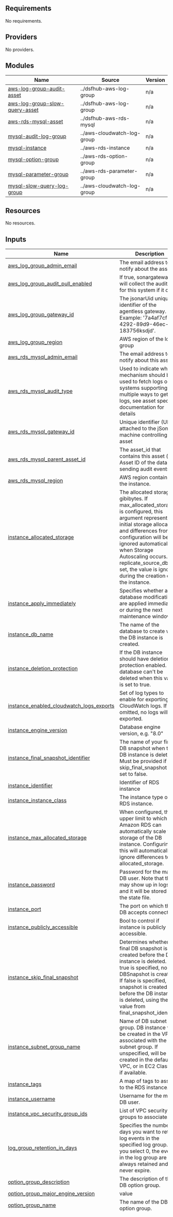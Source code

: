 <!-- BEGIN_TF_DOCS -->
## Requirements

No requirements.

## Providers

No providers.

## Modules

| Name | Source | Version |
|------|--------|---------|
| <a name="module_aws-log-group-audit-asset"></a> [aws-log-group-audit-asset](#module\_aws-log-group-audit-asset) | ../dsfhub-aws-log-group | n/a |
| <a name="module_aws-log-group-slow-query-asset"></a> [aws-log-group-slow-query-asset](#module\_aws-log-group-slow-query-asset) | ../dsfhub-aws-log-group | n/a |
| <a name="module_aws-rds-mysql-asset"></a> [aws-rds-mysql-asset](#module\_aws-rds-mysql-asset) | ../dsfhub-aws-rds-mysql | n/a |
| <a name="module_mysql-audit-log-group"></a> [mysql-audit-log-group](#module\_mysql-audit-log-group) | ../aws-cloudwatch-log-group | n/a |
| <a name="module_mysql-instance"></a> [mysql-instance](#module\_mysql-instance) | ../aws-rds-instance | n/a |
| <a name="module_mysql-option-group"></a> [mysql-option-group](#module\_mysql-option-group) | ../aws-rds-option-group | n/a |
| <a name="module_mysql-parameter-group"></a> [mysql-parameter-group](#module\_mysql-parameter-group) | ../aws-rds-parameter-group | n/a |
| <a name="module_mysql-slow-query-log-group"></a> [mysql-slow-query-log-group](#module\_mysql-slow-query-log-group) | ../aws-cloudwatch-log-group | n/a |

## Resources

No resources.

## Inputs

| Name | Description | Type | Default | Required |
|------|-------------|------|---------|:--------:|
| <a name="input_aws_log_group_admin_email"></a> [aws\_log\_group\_admin\_email](#input\_aws\_log\_group\_admin\_email) | The email address to notify about the asset. | `string` | n/a | yes |
| <a name="input_aws_log_group_audit_pull_enabled"></a> [aws\_log\_group\_audit\_pull\_enabled](#input\_aws\_log\_group\_audit\_pull\_enabled) | If true, sonargateway will collect the audit logs for this system if it can. | `bool` | `false` | no |
| <a name="input_aws_log_group_gateway_id"></a> [aws\_log\_group\_gateway\_id](#input\_aws\_log\_group\_gateway\_id) | The jsonarUid unique identifier of the agentless gateway. Example: '7a4af7cf-4292-89d9-46ec-183756ksdjd'. | `string` | n/a | yes |
| <a name="input_aws_log_group_region"></a> [aws\_log\_group\_region](#input\_aws\_log\_group\_region) | AWS region of the log group | `string` | n/a | yes |
| <a name="input_aws_rds_mysql_admin_email"></a> [aws\_rds\_mysql\_admin\_email](#input\_aws\_rds\_mysql\_admin\_email) | The email address to notify about this asset | `string` | n/a | yes |
| <a name="input_aws_rds_mysql_audit_type"></a> [aws\_rds\_mysql\_audit\_type](#input\_aws\_rds\_mysql\_audit\_type) | Used to indicate what mechanism should be used to fetch logs on systems supporting multiple ways to get logs, see asset specific documentation for details | `string` | `"LOG_GROUP"` | no |
| <a name="input_aws_rds_mysql_gateway_id"></a> [aws\_rds\_mysql\_gateway\_id](#input\_aws\_rds\_mysql\_gateway\_id) | Unique identifier (UID) attached to the jSonar machine controlling the asset | `string` | n/a | yes |
| <a name="input_aws_rds_mysql_parent_asset_id"></a> [aws\_rds\_mysql\_parent\_asset\_id](#input\_aws\_rds\_mysql\_parent\_asset\_id) | The asset\_id that contains this asset (e.g. Asset ID of the database sending audit events) | `string` | n/a | yes |
| <a name="input_aws_rds_mysql_region"></a> [aws\_rds\_mysql\_region](#input\_aws\_rds\_mysql\_region) | AWS region containing the instance. | `string` | n/a | yes |
| <a name="input_instance_allocated_storage"></a> [instance\_allocated\_storage](#input\_instance\_allocated\_storage) | The allocated storage in gibibytes. If max\_allocated\_storage is configured, this argument represents the initial storage allocation and differences from the configuration will be ignored automatically when Storage Autoscaling occurs. If replicate\_source\_db is set, the value is ignored during the creation of the instance. | `number` | `20` | no |
| <a name="input_instance_apply_immediately"></a> [instance\_apply\_immediately](#input\_instance\_apply\_immediately) | Specifies whether any database modifications are applied immediately, or during the next maintenance window. | `bool` | `true` | no |
| <a name="input_instance_db_name"></a> [instance\_db\_name](#input\_instance\_db\_name) | The name of the database to create when the DB instance is created. | `string` | `"testdb"` | no |
| <a name="input_instance_deletion_protection"></a> [instance\_deletion\_protection](#input\_instance\_deletion\_protection) | If the DB instance should have deletion protection enabled. The database can't be deleted when this value is set to true. | `bool` | `false` | no |
| <a name="input_instance_enabled_cloudwatch_logs_exports"></a> [instance\_enabled\_cloudwatch\_logs\_exports](#input\_instance\_enabled\_cloudwatch\_logs\_exports) | Set of log types to enable for exporting to CloudWatch logs. If omitted, no logs will be exported. | `list(string)` | <pre>[<br>  "audit",<br>  "slowquery"<br>]</pre> | no |
| <a name="input_instance_engine_version"></a> [instance\_engine\_version](#input\_instance\_engine\_version) | Database engine version, e.g. "8.0" | `string` | `null` | no |
| <a name="input_instance_final_snapshot_identifier"></a> [instance\_final\_snapshot\_identifier](#input\_instance\_final\_snapshot\_identifier) | The name of your final DB snapshot when this DB instance is deleted. Must be provided if skip\_final\_snapshot is set to false. | `string` | `null` | no |
| <a name="input_instance_identifier"></a> [instance\_identifier](#input\_instance\_identifier) | Identifier of RDS instance | `string` | n/a | yes |
| <a name="input_instance_instance_class"></a> [instance\_instance\_class](#input\_instance\_instance\_class) | The instance type of the RDS instance. | `string` | `"db.t3.small"` | no |
| <a name="input_instance_max_allocated_storage"></a> [instance\_max\_allocated\_storage](#input\_instance\_max\_allocated\_storage) | When configured, the upper limit to which Amazon RDS can automatically scale the storage of the DB instance. Configuring this will automatically ignore differences to allocated\_storage. | `number` | `null` | no |
| <a name="input_instance_password"></a> [instance\_password](#input\_instance\_password) | Password for the master DB user. Note that this may show up in logs, and it will be stored in the state file. | `string` | n/a | yes |
| <a name="input_instance_port"></a> [instance\_port](#input\_instance\_port) | The port on which the DB accepts connections. | `string` | `null` | no |
| <a name="input_instance_publicly_accessible"></a> [instance\_publicly\_accessible](#input\_instance\_publicly\_accessible) | Bool to control if instance is publicly accessible. | `bool` | `true` | no |
| <a name="input_instance_skip_final_snapshot"></a> [instance\_skip\_final\_snapshot](#input\_instance\_skip\_final\_snapshot) | Determines whether a final DB snapshot is created before the DB instance is deleted. If true is specified, no DBSnapshot is created. If false is specified, a DB snapshot is created before the DB instance is deleted, using the value from final\_snapshot\_identifier. | `bool` | `true` | no |
| <a name="input_instance_subnet_group_name"></a> [instance\_subnet\_group\_name](#input\_instance\_subnet\_group\_name) | Name of DB subnet group. DB instance will be created in the VPC associated with the DB subnet group. If unspecified, will be created in the default VPC, or in EC2 Classic, if available. | `string` | n/a | yes |
| <a name="input_instance_tags"></a> [instance\_tags](#input\_instance\_tags) | A map of tags to assign to the RDS instance. | `map(string)` | `null` | no |
| <a name="input_instance_username"></a> [instance\_username](#input\_instance\_username) | Username for the master DB user. | `string` | `"admin"` | no |
| <a name="input_instance_vpc_security_group_ids"></a> [instance\_vpc\_security\_group\_ids](#input\_instance\_vpc\_security\_group\_ids) | List of VPC security groups to associate. | `list(string)` | `null` | no |
| <a name="input_log_group_retention_in_days"></a> [log\_group\_retention\_in\_days](#input\_log\_group\_retention\_in\_days) | Specifies the number of days you want to retain log events in the specified log group. If you select 0, the events in the log group are always retained and never expire. | `number` | `7` | no |
| <a name="input_option_group_description"></a> [option\_group\_description](#input\_option\_group\_description) | The description of the DB option group. | `string` | `null` | no |
| <a name="input_option_group_major_engine_version"></a> [option\_group\_major\_engine\_version](#input\_option\_group\_major\_engine\_version) | value | `any` | n/a | yes |
| <a name="input_option_group_name"></a> [option\_group\_name](#input\_option\_group\_name) | The name of the DB option group. | `string` | n/a | yes |
| <a name="input_option_group_options"></a> [option\_group\_options](#input\_option\_group\_options) | List of objects containing options for the DB option group. | <pre>list(<br>    object({<br>      option_name = string<br>      option_settings = optional(<br>        list(<br>          object({<br>            name  = string<br>            value = string<br>          })<br>        ),<br>        null<br>      )<br>      port                           = optional(string, null)<br>      version                        = optional(string, null)<br>      db_security_group_memberships  = optional(list(string), null)<br>      vpc_security_group_memberships = optional(list(string), null)<br>    })<br>  )</pre> | <pre>[<br>  {<br>    "option_name": "MARIADB_AUDIT_PLUGIN",<br>    "option_settings": [<br>      {<br>        "name": "SERVER_AUDIT_EVENTS",<br>        "value": "CONNECT,QUERY,QUERY_DDL,QUERY_DML,QUERY_DCL"<br>      },<br>      {<br>        "name": "SERVER_AUDIT_EXCL_USERS",<br>        "value": "rdsadmin"<br>      }<br>    ]<br>  }<br>]</pre> | no |
| <a name="input_option_group_tags"></a> [option\_group\_tags](#input\_option\_group\_tags) | A map of tags to assign to the resource. | `map(string)` | `null` | no |
| <a name="input_parameter_group_description"></a> [parameter\_group\_description](#input\_parameter\_group\_description) | The description of the DB parameter group. | `string` | `null` | no |
| <a name="input_parameter_group_family"></a> [parameter\_group\_family](#input\_parameter\_group\_family) | The family of the DB parameter group. For example, 'oracle-ee', 'postgres', etc. | `string` | n/a | yes |
| <a name="input_parameter_group_name"></a> [parameter\_group\_name](#input\_parameter\_group\_name) | The name of the DB parameter group. | `string` | `null` | no |
| <a name="input_parameter_group_parameters"></a> [parameter\_group\_parameters](#input\_parameter\_group\_parameters) | List of objects containing parameters for the DB parameter group. | <pre>list(<br>    object({<br>      name         = string<br>      apply_method = optional(string, "immediate")<br>      value        = any<br>    })<br>  )</pre> | <pre>[<br>  {<br>    "name": "slow_query_log",<br>    "value": 1<br>  },<br>  {<br>    "name": "long_query_time",<br>    "value": 60<br>  },<br>  {<br>    "name": "log_output",<br>    "value": "FILE"<br>  },<br>  {<br>    "name": "log_slow_admin_statements",<br>    "value": 1<br>  }<br>]</pre> | no |
| <a name="input_parameter_group_tags"></a> [parameter\_group\_tags](#input\_parameter\_group\_tags) | A map of tags to assign to the resource. | `map(string)` | `null` | no |

## Outputs

| Name | Description |
|------|-------------|
| <a name="output_aws-log-group-audit-asset"></a> [aws-log-group-audit-asset](#output\_aws-log-group-audit-asset) | aws log group audit asset |
| <a name="output_aws-log-group-slow-query-asset"></a> [aws-log-group-slow-query-asset](#output\_aws-log-group-slow-query-asset) | aws log group slow query asset |
| <a name="output_aws-rds-mysql-asset"></a> [aws-rds-mysql-asset](#output\_aws-rds-mysql-asset) | aws rds mysql asset |
| <a name="output_mysql-audit-log-group"></a> [mysql-audit-log-group](#output\_mysql-audit-log-group) | mysql audit log group |
| <a name="output_mysql-instance"></a> [mysql-instance](#output\_mysql-instance) | mysql instance |
| <a name="output_mysql-option-group"></a> [mysql-option-group](#output\_mysql-option-group) | mysql option group |
| <a name="output_mysql-slow-query-log-group"></a> [mysql-slow-query-log-group](#output\_mysql-slow-query-log-group) | mysql slow query log group |
<!-- END_TF_DOCS -->